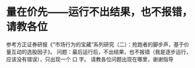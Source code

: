 # 量在价先——运行不出结果，也不报错，请教各位

参考方正证券研报《“市场行为的宝藏”系列研究（二）：抢跑者的脚步声，基于价量互动的选股因子》。
问题：最后运行后，不出结果，也不报错（我是逐步运行，应该没有错误），只出现一个   口    字。
请教各位问题出现在哪里，谢谢指导